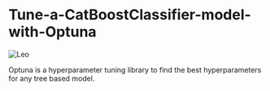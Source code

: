 # Tune-a-CatBoostClassifier-model-with-Optuna

![Leo](https://github.com/TasnimNiger/Tune-a-CatBoostClassifier-model-with-Optuna/assets/85071596/e4c02e18-505a-4a9b-b60e-c077719a860e)

Optuna is a hyperparameter tuning library to find the best hyperparameters for any tree based model.

